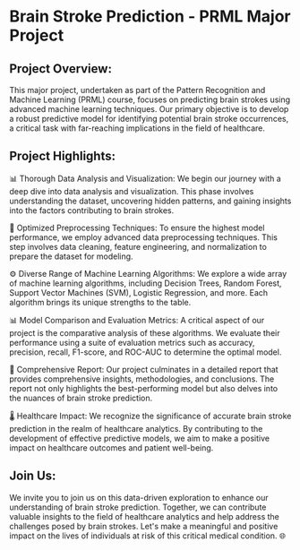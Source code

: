 # Brain Stroke Prediction - PRML Major Project

## Project Overview:

This major project, undertaken as part of the Pattern Recognition and Machine Learning (PRML) course, focuses on predicting brain strokes using advanced machine learning techniques.
Our primary objective is to develop a robust predictive model for identifying potential brain stroke occurrences, a critical task with far-reaching implications in the field of healthcare.

## Project Highlights:

📊 Thorough Data Analysis and Visualization: We begin our journey with a deep dive into data analysis and visualization. This phase involves understanding the dataset, uncovering hidden patterns, and gaining insights into the factors contributing to brain strokes.

🔧 Optimized Preprocessing Techniques: To ensure the highest model performance, we employ advanced data preprocessing techniques. This step involves data cleaning, feature engineering, and normalization to prepare the dataset for modeling.

⚙️ Diverse Range of Machine Learning Algorithms: We explore a wide array of machine learning algorithms, including Decision Trees, Random Forest, Support Vector Machines (SVM), Logistic Regression, and more. Each algorithm brings its unique strengths to the table.

📊 Model Comparison and Evaluation Metrics: A critical aspect of our project is the comparative analysis of these algorithms. We evaluate their performance using a suite of evaluation metrics such as accuracy, precision, recall, F1-score, and ROC-AUC to determine the optimal model.

📝 Comprehensive Report: Our project culminates in a detailed report that provides comprehensive insights, methodologies, and conclusions. The report not only highlights the best-performing model but also delves into the nuances of brain stroke prediction.

🌡️ Healthcare Impact: We recognize the significance of accurate brain stroke prediction in the realm of healthcare analytics. By contributing to the development of effective predictive models, we aim to make a positive impact on healthcare outcomes and patient well-being.

## Join Us:

We invite you to join us on this data-driven exploration to enhance our understanding of brain stroke prediction.
Together, we can contribute valuable insights to the field of healthcare analytics and help address the challenges posed by brain strokes.
Let's make a meaningful and positive impact on the lives of individuals at risk of this critical medical condition. 🌐
